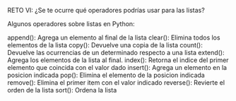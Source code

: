 RETO VI: ¿Se te ocurre qué operadores podrías usar para las listas?

Algunos operadores sobre listas en Python: 

append(): Agrega un elemento al final de la lista
clear(): Elimina todos los elementos de la lista
copy(): Devuelve una copia de la lista
count(): Devuelve las ocurrencias de un determinado respecto a una lista
extend(): Agrega los elementos de la lista al final.
index(): Retorna el indice del primer elemento que coincida con el valor dado
insert(): Agrega un elemento en la posicion indicada
pop(): Elimina el elemento de la posicion indicada
remove(): Elimina el primer item con el valor indicado
reverse(): Revierte el orden de la lista
sort(): Ordena la lista